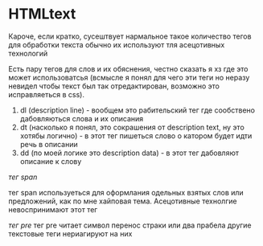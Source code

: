 # HTMLtext

Кароче, если кратко, сусештвует нармальное такое количество тегов для обработки текста обычно их
используют тля асецотивных технологий

Есть пару тегов для слов и их обяснения, честно сказать я хз где это может использоватсья (всмысле я
понял для чего эти теги но неразу невидел чтобы текст был так отредактирован, возможно это
исправляеться в css).

1. dl (description line) - вообщем это рабительский тег где сообствено дабовляються слова и их
   описания
2. dt (насколько я понял, это сокрашения от description text, ну это хотябы логично) - в этот тег
   пишеться слово о катором будет идти речь в описании
3. dd (по моей логике это description data) - в этот тег дабовляют описание к слову

_тег span_

тег span используеться для оформлания одельных взятых слов или предложений, как по мне хайповая
тема. Асецотивные технолгие невоспринимают этот тег

*тег pre*
тег pre читает символ перенос страки или два прабела другие текстовые теги нериагируют на них
